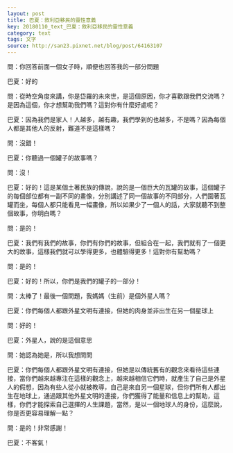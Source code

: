 ```yaml
---
layout: post
title: 巴夏：敘利亞移民的靈性意義
key: 20180110_text_巴夏：敘利亞移民的靈性意義
category: text
tags: 文字
source: http://san23.pixnet.net/blog/post/64163107
---
```



問：你回答前面一個女子時，順便也回答我的一部分問題

巴夏：好的

問：從時空角度來講，你是岱羅的未來世，是這個原因，你才喜歡跟我們交流嗎？是因為這個，你才想幫助我們嗎？這對你有什麼好處呢？

巴夏：因為我們是家人！人越多，越有趣，我們學到的也越多，不是嗎？因為每個人都是其他人的反射，難道不是這樣嗎？

問：沒錯！

巴夏：你聽過一個罐子的故事嗎？

問：沒！

巴夏：好的！這是某個土著民族的傳說，說的是一個巨大的瓦罐的故事，這個罐子的每個部位都有一副不同的畫像，分別講述了同一個故事的不同部分，人們圍著瓦罐而坐，每個人都只能看見一幅畫像，所以如果少了一個人的話，大家就聽不到整個故事，你明白嗎？

問：是的！

巴夏：我們有我們的故事，你們有你們的故事，但組合在一起，我們就有了一個更大的故事，這樣我們就可以學得更多，也體驗得更多！這對你有幫助嗎？

問：是的！

巴夏：好的！所以，你們是我們的罐子的一部分！

問：太棒了！最後一個問題，我媽媽（生前）是個外星人嗎？

巴夏：你們每個人都跟外星文明有連接，但她的肉身並非出生在另一個星球上

問：好的！

巴夏：外星人，說的是這個意思

問：她認為她是，所以我想問問

巴夏：你們每個人都跟外星文明有連接，但她是以傳統舊有的觀念來看待這些連接，當你們越來越專注在這樣的觀念上，越來越相信它們時，就產生了自己是外星人的假想，因為有些人從小就被教導，自己是來自另一個星球，但你們所有人都出生在地球上，通過跟其他外星文明的連接，你們獲得了能量和信息上的幫助，這樣，你們才能探索自己選擇的人生課題，當然，是以一個地球人的身份，這麼說，你是否更容易理解一點？

問：是的！非常感謝！

巴夏：不客氣！
